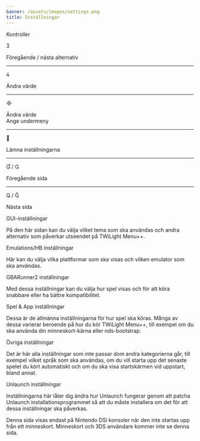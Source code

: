 ```yaml
---
banner: /assets/images/settings.png
title: Inställningar
---
```


<div id="conrols" class="section-title">Kontroller</div>
<div class="section-body">
    <div class="button-action-group">
        <p class="button-action button">&#xE07D;</p>
        <p class="button-action-text">Föregående / nästa alternativ</p>
    </div>
    <hr>
    <div class="button-action-group">
        <p class="button-action button">&#xE07E;</p>
        <p class="button-action-text">Ändra värde</p>
    </div>
    <hr>
    <div class="button-action-group">
        <p class="button-action button">&#xE000;</p>
        <p class="button-action-text">Ändra värde<br>Ange undermeny</p>
    </div>
    <hr>
    <div class="button-action-group">
        <p class="button-action button">&#xE001;</p>
        <p class="button-action-text">Lämna inställningarna</p>
    </div>
    <hr>
    <div class="button-action-group">
        <p class="button-action button">&#xE004; / &#xE002;</p>
        <p class="button-action-text">Föregående sida</p>
    </div>
    <hr>
    <div class="button-action-group">
        <p class="button-action button">&#xE003; / &#xE005;</p>
        <p class="button-action-text">Nästa sida</p>
    </div>
</div>

<div id="gui-settings" class="section-title">GUI-inställningar</div>
<div class="section-body">
    <p>På den här sidan kan du välja vilket tema som ska användas och andra alternativ som påverkar utseendet på TWiLight Menu++.</p>
</div>

<div id="emulation-hb-settings" class="section-title">Emulations/HB inställningar</div>
<div class="section-body">
    <p>Här kan du välja vilka plattformar som ska visas och vilken emulator som ska användas.</p>
</div>

<div id="gbarunner2-settings" class="section-title">GBARunner2 inställningar</div>
<div class="section-body">
    <p>Med dessa inställningar kan du välja hur spel visas och för att köra snabbare eller ha bättre kompatibilitet.</p>
</div>

<div id="games-and-apps-settings" class="section-title">Spel & App inställningar</div>
<div class="section-body">
    <p>Dessa är de allmänna inställningarna för hur spel ska köras. Många av dessa varierar beroende på hur du kör TWiLight Menu++, till exempel om du ska använda din minneskort-kärna eller nds-bootstrap.</p>
</div>

<div id="misc-settings" class="section-title">Övriga inställningar</div>
<div class="section-body">
    <p>Det är här alla inställningar som inte passar dom andra kategorierna går, till exempel vilket språk som ska användas, om du vill starta upp det senaste spelet du kört automatiskt och om du ska visa startskärmen vid uppstart, bland annat.</p>
</div>

<div id="unlaunch-settings" class="section-title">Unlaunch inställningar</div>
<div class="section-body">
    <p>Inställningarna här låter dig ändra hur Unlaunch fungerar genom att patcha Unlaunch installationsprogrammet så att du måste installera om det för att dessa inställningar ska påverkas.</p>
    <p>Denna sida visas endast på Nintendo DSi konsoler när den inte startas upp från ett minneskort. Minneskort och 3DS användare kommer inte se denna sida.</p>
</div>
